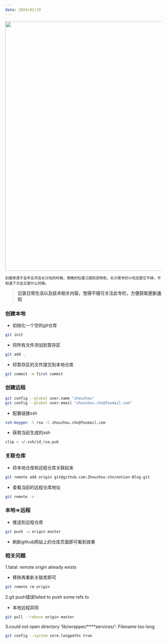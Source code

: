 ```yaml
---
date: 2024/01/19
---
```


<img src="https://raw.githubusercontent.com/zhouzhouchn/imgs/main/imgs/202401192145599.JPEG" width="800" />

<small>封面来源于去年五月在长沙玩的时候，夜晚的杜甫江阁别具特色，长沙夜市的小吃还是忘不掉，不知道下次去又是什么时候。</small>

> **记录日常生活以及技术相关内容，觉得不错可关注此专栏，方便获取更新通知**


### **创建本地**

- 初始化一个空的git仓库

```bash
git init
```

- 将所有文件添加到暂存区

```bash
git add .
```

- 将暂存区的文件提交到本地仓库

```bash
git commit -m first commit
```

### **创建远程**

```bash
git config --global user.name "zhouzhou"
git config --global user.email "zhouzhou.chn@foxmail.com"
```

- 配置链接ssh

```bash
ssh-keygen -t rsa -C zhouzhou.chn@foxmail.com
```

- 获取当前生成的ssh

```bash
clip < ~/.ssh/id_rsa.pub
```

### **关联仓库**

- 将本地仓库和远程仓库关联起来

```bash
git remote add origin git@github.com:Zhouzhou-chn/notion-Blog.git
```

- 查看当前的远程仓库地址

```bash
git remote -v
```

### **本地=>远程**

- 推送到远程仓库

```bash
git push -u origin master
```

- 刷新github网站上的仓库页面即可看到效果

### **相关问题**

1.fatal: remote origin already exists

- 移除再重新关联库即可

```bash
git remote rm origin
```

2.git push错误failed to push some refs to

- 本地远程异同

```bash
git pull --rebase origin master
```

3.could not open directory ‘lib/wrapper/****services/‘: Filename too long

```bash
git config --system core.longpaths true
```
